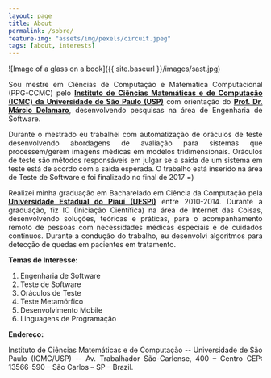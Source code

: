 ```yaml
---
layout: page
title: About
permalink: /sobre/
feature-img: "assets/img/pexels/circuit.jpeg"
tags: [about, interests]
---
```


![Image of a glass on a book]({{ site.baseurl }}/images/sast.jpg)

<p align="justify"> Sou mestre em Ciências de Computação e Matemática Computacional (PPG-CCMC) pelo <b><a href="http://www.icmc.usp.br/">Instituto de Ciências Matemáticas e de Computação (ICMC) da Universidade de São Paulo (USP)</a></b> com orientação do <b><a href="http://lattes.cnpq.br/2844974351441051">Prof. Dr. Márcio Delamaro</a></b>, desenvolvendo pesquisas na área de Engenharia de Software. </p>

<p align="justify">Durante o mestrado eu trabalhei com automatização de oráculos de teste desenvolvendo abordagens de avaliação para sistemas que processem/gerem imagens médicas em modelos tridimensionais. Oráculos de teste são métodos responsáveis em julgar se a saída de um sistema em teste está de acordo com a saída esperada. O trabalho está inserido na área de Teste de Software e foi finalizado no final de 2017 =) </p>

<p align="justify">Realizei minha graduação em Bacharelado em Ciência da Computação pela <b><a href="http://www.uespi.br/site/">Universidade Estadual do Piauí (UESPI)</a></b> entre 2010-2014. Durante a graduação, fiz IC (Iniciação Científica) na área de Internet das Coisas, desenvolvendo soluções, teóricas e práticas, para o acompanhamento remoto de pessoas com necessidades médicas especiais e de cuidados contínuos. Durante a condução do trabalho, eu desenvolvi algoritmos para detecção de quedas em pacientes em tratamento. </p>

<b>Temas de Interesse:</b>

 1. Engenharia de Software
 2. Teste de Software
 3. Oráculos de Teste
 4. Teste Metamórfico
 5. Desenvolvimento Mobile
 6. Linguagens de Programação
 

<b>Endereço:</b>

<p align="justify"> Instituto de Ciências Matemáticas e de Computação -- Universidade de São Paulo (ICMC/USP) -- Av. Trabalhador São-Carlense, 400 – Centro CEP: 13566-590 – São Carlos – SP – Brazil.</p> 
 
